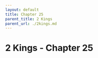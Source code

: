 ```yaml
---
layout: default
title: Chapter 25
parent_title: 2 Kings
parent_url: ./2kings.md
---
```


# 2 Kings - Chapter 25
